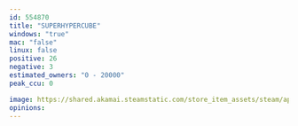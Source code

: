 ```yaml
---
id: 554870
title: "SUPERHYPERCUBE"
windows: "true"
mac: "false"
linux: false
positive: 26
negative: 3
estimated_owners: "0 - 20000"
peak_ccu: 0

image: https://shared.akamai.steamstatic.com/store_item_assets/steam/apps/554870/header.jpg?t=1510072209
opinions:
---
```

